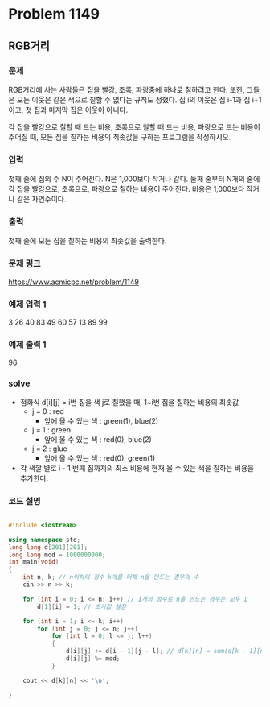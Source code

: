 # Problem 1149

## RGB거리

### 문제
RGB거리에 사는 사람들은 집을 빨강, 초록, 파랑중에 하나로 칠하려고 한다. 또한, 그들은 모든 이웃은 같은 색으로 칠할 수 없다는 규칙도 정했다. 집 i의 이웃은 집 i-1과 집 i+1이고, 첫 집과 마지막 집은 이웃이 아니다.

각 집을 빨강으로 칠할 때 드는 비용, 초록으로 칠할 때 드는 비용, 파랑으로 드는 비용이 주어질 때, 모든 집을 칠하는 비용의 최솟값을 구하는 프로그램을 작성하시오.

### 입력
첫째 줄에 집의 수 N이 주어진다. N은 1,000보다 작거나 같다. 둘째 줄부터 N개의 줄에 각 집을 빨강으로, 초록으로, 파랑으로 칠하는 비용이 주어진다. 비용은 1,000보다 작거나 같은 자연수이다.

### 출력
첫째 줄에 모든 집을 칠하는 비용의 최솟값을 출력한다.

### 문제 링크
<https://www.acmicpc.net/problem/1149>

### 예제 입력 1
3
26 40 83
49 60 57
13 89 99

### 예제 출력 1
96

### solve
- 점화식 d[i][j] = i번 집을 색 j로 칠했을 때, 1~i번 집을 칠하는 비용의 최솟값
	- j = 0 : red
		- 앞에 올 수 있는 색 : green(1), blue(2)
	- j = 1 : green
		- 앞에 올 수 있는 색 : red(0), blue(2)
	- j = 2 : glue
		- 앞에 올 수 있는 색 : red(0), green(1)
- 각 색깔 별로 i - 1 번째 집까지의 최소 비용에 현재 올 수 있는 색을 칠하는 비용을 추가한다.


### 코드 설명
```C++

#include <iostream>

using namespace std;
long long d[201][201];
long long mod = 1000000000;
int main(void)
{
	int n, k; // n이하의 정수 k개를 더해 n을 만드는 경우의 수
	cin >> n >> k;

	for (int i = 0; i <= n; i++) // 1개의 정수로 n을 만드는 경우는 모두 1
		d[1][i] = 1; // 초기값 설정

	for (int i = 1; i <= k; i++)
		for (int j = 0; j <= n; j++)
			for (int l = 0; l <= j; l++)
			{
				d[i][j] += d[i - 1][j - l]; // d[k][n] = sum(d[k - 1][n - L])
				d[i][j] %= mod;
			}

	cout << d[k][n] << '\n';

}

```
